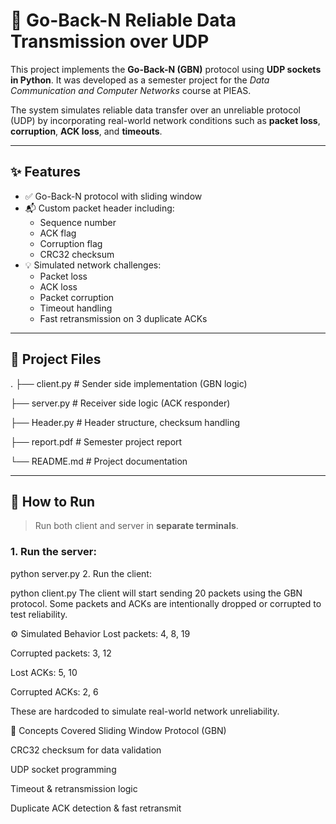 # 📡 Go-Back-N Reliable Data Transmission over UDP

This project implements the **Go-Back-N (GBN)** protocol using **UDP sockets in Python**. It was developed as a semester project for the *Data Communication and Computer Networks* course at PIEAS.

The system simulates reliable data transfer over an unreliable protocol (UDP) by incorporating real-world network conditions such as **packet loss**, **corruption**, **ACK loss**, and **timeouts**.

---

## ✨ Features

- ✅ Go-Back-N protocol with sliding window
- 📬 Custom packet header including:
  - Sequence number
  - ACK flag
  - Corruption flag
  - CRC32 checksum
- 💡 Simulated network challenges:
  - Packet loss
  - ACK loss
  - Packet corruption
  - Timeout handling
  - Fast retransmission on 3 duplicate ACKs

---

## 📂 Project Files

.
├── client.py # Sender side implementation (GBN logic)

├── server.py # Receiver side logic (ACK responder)

├── Header.py # Header structure, checksum handling

├── report.pdf # Semester project report

└── README.md # Project documentation

---

## 🚀 How to Run

> Run both client and server in **separate terminals**.

### 1. Run the server:

python server.py
2. Run the client:

python client.py
The client will start sending 20 packets using the GBN protocol. Some packets and ACKs are intentionally dropped or corrupted to test reliability.

⚙️ Simulated Behavior
Lost packets: 4, 8, 19

Corrupted packets: 3, 12

Lost ACKs: 5, 10

Corrupted ACKs: 2, 6

These are hardcoded to simulate real-world network unreliability.

📘 Concepts Covered
Sliding Window Protocol (GBN)

CRC32 checksum for data validation

UDP socket programming

Timeout & retransmission logic

Duplicate ACK detection & fast retransmit

